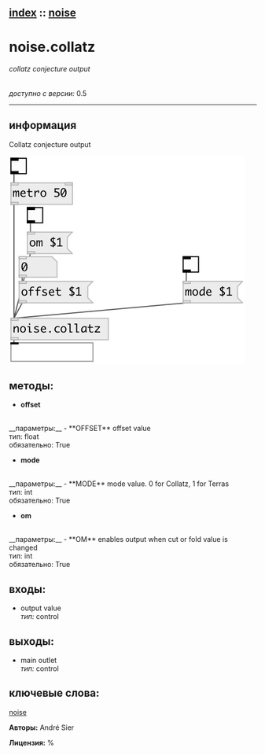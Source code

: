 [index](index.html) :: [noise](category_noise.html)
---

# noise.collatz

###### collatz conjecture output

*доступно с версии:* 0.5

---


## информация
Collatz conjecture output


[![example](../examples/img/noise.collatz.jpg)](../examples/pd/noise.collatz.pd)





## методы:

* **offset**
<br>
  __параметры:__
  - **OFFSET** offset value<br>
    тип: float <br>
    обязательно: True <br>

* **mode**
<br>
  __параметры:__
  - **MODE** mode value. 0 for Collatz, 1 for Terras<br>
    тип: int <br>
    обязательно: True <br>

* **om**
<br>
  __параметры:__
  - **OM** enables output when cut or fold value is changed<br>
    тип: int <br>
    обязательно: True <br>






## входы:

* output value<br>
_тип:_ control



## выходы:

* main outlet<br>
_тип:_ control



## ключевые слова:

[noise](keywords/noise.html)






**Авторы:** André Sier




**Лицензия:** %





